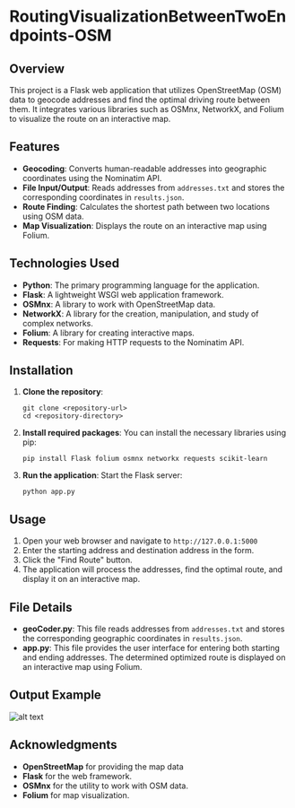 # RoutingVisualizationBetweenTwoEndpoints-OSM

## Overview
This project is a Flask web application that utilizes OpenStreetMap (OSM) data to geocode addresses and find the optimal driving route between them. It integrates various libraries such as OSMnx, NetworkX, and Folium to visualize the route on an interactive map.

## Features
- **Geocoding**: Converts human-readable addresses into geographic coordinates using the Nominatim API.
- **File Input/Output**: Reads addresses from `addresses.txt` and stores the corresponding coordinates in `results.json`.
- **Route Finding**: Calculates the shortest path between two locations using OSM data.
- **Map Visualization**: Displays the route on an interactive map using Folium.

## Technologies Used
- **Python**: The primary programming language for the application.
- **Flask**: A lightweight WSGI web application framework.
- **OSMnx**: A library to work with OpenStreetMap data.
- **NetworkX**: A library for the creation, manipulation, and study of complex networks.
- **Folium**: A library for creating interactive maps.
- **Requests**: For making HTTP requests to the Nominatim API.

## Installation
1. **Clone the repository**:
   ```
   git clone <repository-url>
   cd <repository-directory>
   ```
2. **Install required packages**:
   You can install the necessary libraries using pip:
   ```
   pip install Flask folium osmnx networkx requests scikit-learn
   ```
2. **Run the application**:
   Start the Flask server:
   ```
   python app.py
   ```

## Usage
1. Open your web browser and navigate to `http://127.0.0.1:5000`
2. Enter the starting address and destination address in the form.
3. Click the "Find Route" button.
4. The application will process the addresses, find the optimal route, and display it on an interactive map.

## File Details
- **geoCoder.py**: This file reads addresses from `addresses.txt` and stores the corresponding geographic coordinates in `results.json`.
- **app.py**: This file provides the user interface for entering both starting and ending addresses. The determined optimized route is displayed on an interactive map using Folium.

## Output Example
![alt text](https://github.com/[username]/[reponame]/blob/[branch]/image.jpg?raw=true)

## Acknowledgments
- **OpenStreetMap** for providing the map data
- **Flask** for the web framework.
- **OSMnx** for the utility to work with OSM data.
- **Folium** for map visualization.


